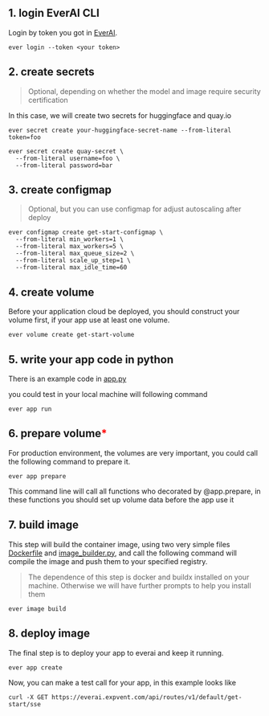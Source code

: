 ## 1. login EverAI CLI
Login by token you got in [EverAI](https://everai.expvent.com).  

```shell
ever login --token <your token>
```
## 2. create secrets
>Optional, depending on whether the model and image require security certification

In this case, we will create two secrets for huggingface and quay.io 
```shell
ever secret create your-huggingface-secret-name --from-literal token=foo

ever secret create quay-secret \
  --from-literal username=foo \
  --from-literal password=bar 
```

## 3. create configmap
>Optional, but you can use configmap for adjust autoscaling after deploy 
```shell
ever configmap create get-start-configmap \
  --from-literal min_workers=1 \
  --from-literal max_workers=5 \
  --from-literal max_queue_size=2 \
  --from-literal scale_up_step=1 \
  --from-literal max_idle_time=60
```

## 4. create volume
Before your application cloud be deployed, you should construct your volume first, 
if your app use at least one volume.
```shell
ever volume create get-start-volume 
```

## 5. write your app code in python
There is an example code in [app.py](app.py)

you could test in your local machine will following command
```shell
ever app run
```

## 6. prepare volume<span style="color:red">*</span>
For production environment, the volumes are very important,
you could call the following command to prepare it.

```shell
ever app prepare
```

This command line will call all functions who decorated by @app.prepare,
in these functions you should set up volume data before the app use it

## 7. build image
This step will build the container image, using two very simple files [Dockerfile](Dockerfile) and [image_builder.py](image_builder.py), 
and call the following command will compile the image and push them to your specified registry.
>The dependence of this step is docker and buildx installed on your machine. 
>Otherwise we will have further prompts to help you install them
```shell
ever image build
```

## 8. deploy image
The final step is to deploy your app to everai and keep it running.
```shell
ever app create
```

Now, you can make a test call for your app, in this example looks like
```shell
curl -X GET https://everai.expvent.com/api/routes/v1/default/get-start/sse
```